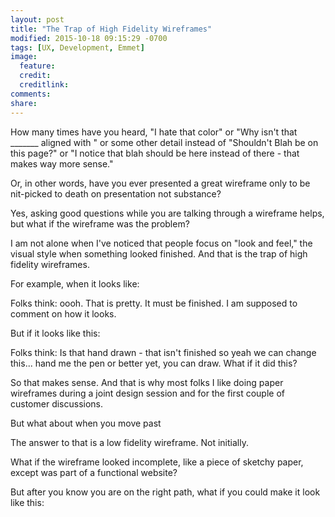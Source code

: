 ```yaml
---
layout: post
title: "The Trap of High Fidelity Wireframes"
modified: 2015-10-18 09:15:29 -0700
tags: [UX, Development, Emmet]
image:
  feature: 
  credit: 
  creditlink: 
comments: 
share: 
---
```

How many times have you heard, "I hate that color" or "Why isn't that _______ aligned with " or some other detail instead of "Shouldn't Blah be on this page?" or "I notice that blah should be here instead of there - that makes way more sense."

Or, in other words, have you ever presented a great wireframe only to be nit-picked to death on presentation not substance?

Yes, asking good questions while you are talking through a wireframe helps, but what if the wireframe was the problem?

I am not alone when I've noticed that people focus on "look and feel," the visual style when something looked finished. And that is the trap of high fidelity wireframes. 

For example, when it looks like:

Folks think: oooh. That is pretty. It must be finished. I am supposed to comment on how it looks. 

But if it looks like this:



Folks think: Is that hand drawn - that isn't finished so yeah we can change this... hand me the pen or better yet, you can draw. What if it did this? 

So that makes sense. And that is why most folks I like doing paper wireframes during a joint design session and for the first couple of customer discussions. 

But what about when you move past


The answer to that is a low fidelity wireframe. Not initially. 



What if the wireframe looked incomplete, like a piece of sketchy paper, except was part of a functional website?



But after you know you are on the right path, what if you could make it look like this:

